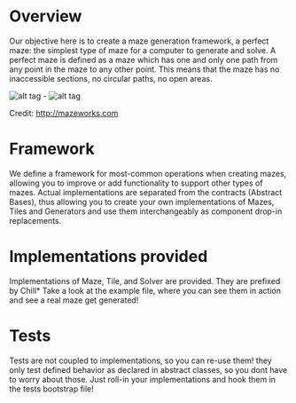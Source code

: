 Overview
=============

Our objective here is to create a maze generation framework, a perfect maze: the simplest type of maze for a computer to generate and solve. A perfect maze is defined as a maze which has one and only one path from any point in the maze to any other point. This means that the maze has no inaccessible sections, no circular paths, no open areas.

![alt tag](http://mazeworks.com/mazegen/mazetut/tut1.gif)    -   ![alt tag](http://mazeworks.com/mazegen/mazetut/tut2.gif)

Credit: http://mazeworks.com

Framework
=============
We define a framework for most-common operations when creating mazes, allowing you to improve or add functionality to support other types of mazes. Actual implementations are separated from the contracts (Abstract Bases), thus allowing you to create your own implementations of Mazes, Tiles and Generators and use them interchangeably as component drop-in replacements.

Implementations provided
=============
Implementations of Maze, Tile, and Solver are provided. They are prefixed by Chill*
Take a look at the example file, where you can see them in action and see a real maze get generated!


Tests
=============
Tests are not coupled to implementations, so you can re-use them! they only test defined behavior as declared in abstract classes, so you dont have to worry about those. Just roll-in your implementations and hook them in the tests bootstrap file!
